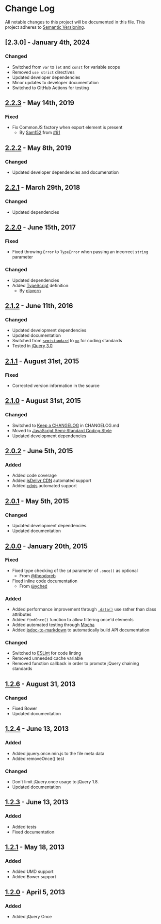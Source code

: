 # Change Log
All notable changes to this project will be documented in this file.
This project adheres to [Semantic Versioning](http://semver.org/).

## [2.3.0] - January 4th, 2024
### Changed
- Switched from `var` to `let` and `const` for variable scope
- Removed `use strict` directives
- Updated developer dependencies
- Minor updates to developer documentation
- Switched to GitHub Actions for testing

## [2.2.3] - May 14th, 2019
### Fixed
- Fix CommonJS factory when export element is present
  - By [Sam152](https://github.com/Sam152) from [#91](https://github.com/RobLoach/jquery-once/issues/91)

## [2.2.2] - May 8th, 2019
### Changed
- Updated developer dependencies and documenation

## [2.2.1] - March 29th, 2018
### Changed
- Updated dependencies

## [2.2.0] - June 15th, 2017
### Fixed
- Fixed throwing `Error` to `TypeError` when passing an incorrect `string` parameter

### Changed
- Updated dependencies
- Added [TypeScript](http://www.typescriptlang.org/) definition
  - By [olavorn](https://github.com/olavorn)

## [2.1.2] - June 11th, 2016
### Changed
- Updated development dependencies
- Updated documentation
- Switched from [`semistandard`](http://npm.im/semistandard) to [`xo`](http://npm.im/xo) for coding standards
- Tested in [jQuery 3.0](https://blog.jquery.com/2016/06/09/jquery-3-0-final-released/)

## [2.1.1] - August 31st, 2015
### Fixed
- Corrected version information in the source

## [2.1.0] - August 31st, 2015
### Changed
- Switched to [Keep a CHANGELOG](http://keepachangelog.com) in CHANGELOG.md
- Moved to [JavaScript Semi-Standard Coding Style](http://npm.im/semistandard)
- Updated development dependencies

## [2.0.2] - June 5th, 2015
### Added
- Added code coverage
- Added [jsDelivr CDN](http://www.jsdelivr.com/#!jquery-once) automated support
- Added [cdnjs](https://github.com/cdnjs/cdnjs) automated support

## [2.0.1] - May 5th, 2015
### Changed
- Updated development dependencies
- Updated documentation

## [2.0.0] - January 20th, 2015
### Fixed
- Fixed type checking of the `id` parameter of `.once()` as optional
  - From [@theodoreb](http://github.com/theodoreb)
- Fixed inline code documentation
  - From [@yched](http://github.com/yched)

### Added
- Added performance improvement through [`.data()`](http://api.jquery.com/data/)
use rather than class attributes
- Added `findOnce()` function to allow filtering once'd elements
- Added automated testing through [Mocha](http://mochajs.org)
- Added [jsdoc-to-markdown](https://github.com/75lb/jsdoc-to-markdown) to
automatically build API documentation

### Changed
- Switched to [ESLint](http://eslint.org) for code linting
- Removed unneeded cache variable
- Removed function callback in order to promote jQuery chaining standards

## [1.2.6] - August 31, 2013
### Changed
- Fixed Bower
- Updated documentation

## [1.2.4] - June 13, 2013
### Added
- Added jquery.once.min.js to the file meta data
- Added removeOnce() test

### Changed
- Don't limit jQuery.once usage to jQuery 1.8.
- Updated documentation

## [1.2.3] - June 13, 2013
### Added
- Added tests
- Fixed documentation

## [1.2.1] - May 18, 2013
### Added
- Added UMD support
- Added Bower support

## [1.2.0] - April 5, 2013
### Added
- Added jQuery Once

[unreleased]: https://github.com/RobLoach/jquery-once/compare/2.2.3...HEAD
[2.2.3]: https://github.com/RobLoach/jquery-once/compare/2.2.2...2.2.3
[2.2.2]: https://github.com/RobLoach/jquery-once/compare/2.2.1...2.2.2
[2.2.1]: https://github.com/RobLoach/jquery-once/compare/2.2.0...2.2.1
[2.2.0]: https://github.com/RobLoach/jquery-once/compare/2.1.2...2.2.0
[2.1.2]: https://github.com/RobLoach/jquery-once/compare/2.1.1...2.1.2
[2.1.1]: https://github.com/RobLoach/jquery-once/compare/2.1.0...2.1.1
[2.1.0]: https://github.com/RobLoach/jquery-once/compare/2.0.2...2.1.0
[2.0.2]: https://github.com/RobLoach/jquery-once/compare/2.0.1...2.0.2
[2.0.1]: https://github.com/RobLoach/jquery-once/compare/2.0.0...2.0.1
[2.0.0]: https://github.com/RobLoach/jquery-once/compare/1.2.6...2.0.0
[1.2.6]: https://github.com/RobLoach/jquery-once/compare/1.2.4...1.2.6
[1.2.4]: https://github.com/RobLoach/jquery-once/compare/1.2.3...1.2.4
[1.2.3]: https://github.com/RobLoach/jquery-once/compare/1.2.1...1.2.3
[1.2.1]: https://github.com/RobLoach/jquery-once/compare/1.2.0...1.2.1
[1.2.0]: https://github.com/RobLoach/jquery-once/compare/7db530a0bd48f249c5f0df4fab02e93444623889...1.2.0
